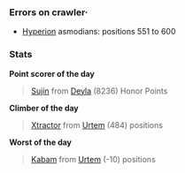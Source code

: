 ### Errors on crawler·
- [Hyperion](/#/ranking/Hyperion) asmodians: positions 551 to 600


### Stats

**Point scorer of the day**
>[Sujin](/#/character/Deyla/395013) from [Deyla](/#/ranking/Deyla)  (8236) Honor Points


**Climber of the day**
>[Xtractor](/#/character/Urtem/806345) from [Urtem](/#/ranking/Urtem)  (484) positions


**Worst of the day**
>[Kabam](/#/character/Urtem/2086045) from [Urtem](/#/ranking/Urtem)  (-10) positions


